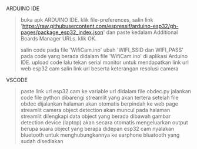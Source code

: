ARDUINO IDE
> buka apk ARDUINO IDE. klik file-preferences, salin link 'https://raw.githubusercontent.com/espressif/arduino-esp32/gh-pages/package_esp32_index.json' dan paste kedalam Additional Boards Manager URLs. klik OK.
>
> salin code pada file 'WifiCam.ino' ubah 'WIFI_SSID dan WIFI_PASS' pada code yang berada didalam file 'WifiCam.ino' di aplikasi Arduino IDE. upload code lalu tekan serial monitor untuk mendapatkan link url web esp32 cam
> salin link url beserta keterangan resolusi camera

VSCODE 
> paste link url esp32 cam ke variable url didalam file obdec.py
> jalankan code file python dibarengi streamlit yang akan tertera setelah file obdec dijalankan
> halaman akan otomatis berpindah ke web page streamlit
> camera object detection akan muncul pada halaman streamlit dilengkapi data object yang berada dibawah gambar detection
> device (laptop) akan secara otomatis mengeluarkan output berupa suara object yang berapa didepan esp32 cam
> nyalakan bluetooth untuk menghubungkannya ke earphone bluatooth yang sudah disediakan 
